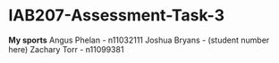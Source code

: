 # IAB207-Assessment-Task-3
**My sports**
Angus Phelan - n11032111
Joshua Bryans - (student number here)
Zachary Torr - n11099381
